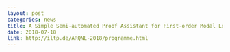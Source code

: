 ```yaml
---
layout: post
categories: news
title: A Simple Semi-automated Proof Assistant for First-order Modal Logics in ARQNL 2018
date: 2018-07-18
link: http://iltp.de/ARQNL-2018/programme.html
---
```

